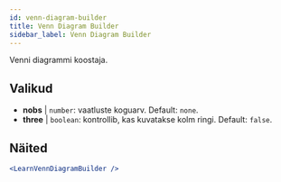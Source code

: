 ```yaml
---
id: venn-diagram-builder
title: Venn Diagram Builder
sidebar_label: Venn Diagram Builder
---
```


Venni diagrammi koostaja.

## Valikud

* __nobs__ | `number`: vaatluste koguarv. Default: `none`.
* __three__ | `boolean`: kontrollib, kas kuvatakse kolm ringi. Default: `false`.


## Näited

```jsx live
<LearnVennDiagramBuilder />
```

